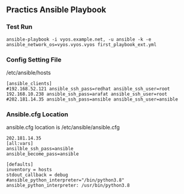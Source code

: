 ## Practics Ansible Playbook  
### Test Run         
     
```
ansible-playbook -i vyos.example.net, -u ansible -k -e ansible_network_os=vyos.vyos.vyos first_playbook_ext.yml   

```

 
### Config Setting File      
/etc/ansible/hosts
``` 
[ansible_clients] 
#192.168.52.121 ansible_ssh_pass=redhat ansible_ssh_user=root 
192.168.10.238 ansible_ssh_pass=arafat ansible_ssh_user=root
#202.181.14.35 ansible_ssh_pass=ansible ansible_ssh_user=ansible
```

### Ansible.cfg Location

ansible.cfg location is /etc/ansible/ansible.cfg

```
202.181.14.35
[all:vars] 
ansilble_ssh_pass=ansible
ansible_become_pass=ansible
```

```
[defaults]
inventory = hosts
stdout_callback = debug
#ansible_python_interpreter="/bin/python3.8"
ansible_python_interpreter: /usr/bin/python3.8
```
